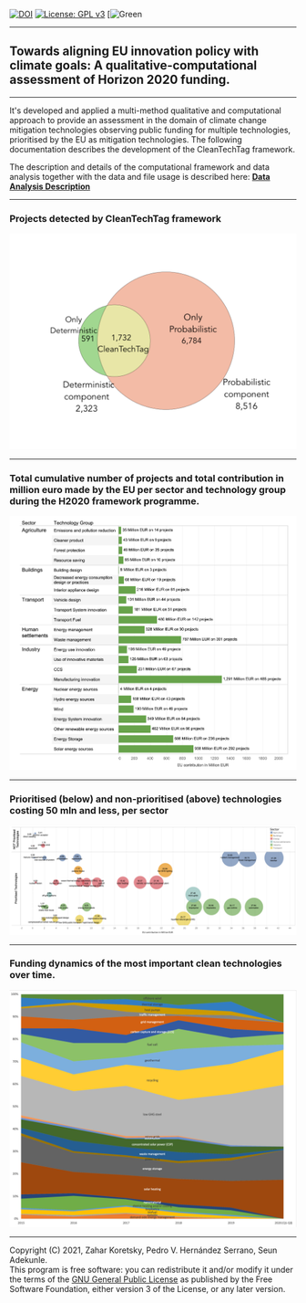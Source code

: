 [![DOI](https://zenodo.org/badge/DOI/10.5281/zenodo.3570769.svg)](https://doi.org/10.5281/zenodo.3570769)
[![License: GPL v3](https://img.shields.io/badge/License-GPLv3-blue.svg)](https://www.gnu.org/licenses/gpl-3.0)
[![Green](https://img.shields.io/badge/green-project-green)

---

## Towards aligning EU innovation policy with climate goals: A qualitative-computational assessment of Horizon 2020 funding.

---

It's developed and applied a multi-method qualitative and computational approach to provide an assessment in the domain of climate change mitigation technologies observing public funding for multiple technologies, prioritised by the EU as mitigation technologies. The following documentation describes the development of the CleanTechTag framework.

The description and details of the computational framework and data analysis together with the data and file usage is described here: **[Data Analysis Description](https://github.com/MaastrichtU-IDS/clean-technologies-nlp/tree/master/notebooks/README.md)**

---

### Projects detected by CleanTechTag framework 
![](images/figure1.png)  

---

### Total cumulative number of projects and total contribution in million euro made by the EU per sector and technology group during the H2020 framework programme. 
![](images/figure3.png)  

---

### Prioritised (below) and non-prioritised (above) technologies costing 50 mln and less, per sector
![](images/figure4b.png)  

---

### Funding dynamics of the most important clean technologies over time.
![](images/figure4.png)  

---

Copyright (C) 2021, Zahar Koretsky, Pedro V. Hernández Serrano, Seun Adekunle.  
This program is free software: you can redistribute it and/or modify it under the terms of the [GNU General Public License](https://www.gnu.org/licenses/gpl-3.0.html) as published by the Free Software Foundation, either version 3 of the License, or any later version.
